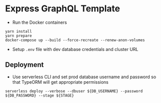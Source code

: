 # Express GraphQL Template

- Run the Docker containers

```
yarn install
yarn prepare
docker-compose up --build --force-recreate --renew-anon-volumes
```

- Setup `.env` file with dev database credentials and cluster URL

## Deployment

- Use serverless CLI and set prod database username and password so that TypeORM will get appropriate permissions

```
serverless deploy --verbose --dbuser ${DB_USERNAME} --password ${DB_PASSWORD} --stage ${STAGE}
```
